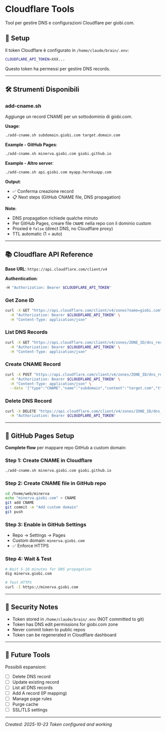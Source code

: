 # Cloudflare Tools

Tool per gestire DNS e configurazioni Cloudflare per giobi.com.

## 🔑 Setup

Il token Cloudflare è configurato in `/home/claude/brain/.env`:
```bash
CLOUDFLARE_API_TOKEN=XXX...
```

Questo token ha permessi per gestire DNS records.

---

## 🛠️ Strumenti Disponibili

### add-cname.sh

Aggiunge un record CNAME per un sottodominio di giobi.com.

**Usage**:
```bash
./add-cname.sh subdomain.giobi.com target.domain.com
```

**Example - GitHub Pages**:
```bash
./add-cname.sh minerva.giobi.com giobi.github.io
```

**Example - Altro server**:
```bash
./add-cname.sh api.giobi.com myapp.herokuapp.com
```

**Output**:
- ✅ Conferma creazione record
- 📋 Next steps (GitHub CNAME file, DNS propagation)

**Note**:
- DNS propagation richiede qualche minuto
- Per GitHub Pages, creare file `CNAME` nella repo con il dominio custom
- Proxied è `false` (direct DNS, no Cloudflare proxy)
- TTL automatic (1 = auto)

---

## 📚 Cloudflare API Reference

**Base URL**: `https://api.cloudflare.com/client/v4`

**Authentication**:
```bash
-H "Authorization: Bearer $CLOUDFLARE_API_TOKEN"
```

### Get Zone ID

```bash
curl -X GET "https://api.cloudflare.com/client/v4/zones?name=giobi.com" \
  -H "Authorization: Bearer $CLOUDFLARE_API_TOKEN" \
  -H "Content-Type: application/json"
```

### List DNS Records

```bash
curl -X GET "https://api.cloudflare.com/client/v4/zones/ZONE_ID/dns_records" \
  -H "Authorization: Bearer $CLOUDFLARE_API_TOKEN" \
  -H "Content-Type: application/json"
```

### Create CNAME Record

```bash
curl -X POST "https://api.cloudflare.com/client/v4/zones/ZONE_ID/dns_records" \
  -H "Authorization: Bearer $CLOUDFLARE_API_TOKEN" \
  -H "Content-Type: application/json" \
  --data '{"type":"CNAME","name":"subdomain","content":"target.com","ttl":1,"proxied":false}'
```

### Delete DNS Record

```bash
curl -X DELETE "https://api.cloudflare.com/client/v4/zones/ZONE_ID/dns_records/RECORD_ID" \
  -H "Authorization: Bearer $CLOUDFLARE_API_TOKEN"
```

---

## 🚀 GitHub Pages Setup

**Complete flow** per mappare repo GitHub a custom domain:

### Step 1: Create CNAME in Cloudflare
```bash
./add-cname.sh minerva.giobi.com giobi.github.io
```

### Step 2: Create CNAME file in GitHub repo
```bash
cd /home/web/minerva
echo "minerva.giobi.com" > CNAME
git add CNAME
git commit -m "Add custom domain"
git push
```

### Step 3: Enable in GitHub Settings
- Repo → Settings → Pages
- Custom domain: `minerva.giobi.com`
- ✅ Enforce HTTPS

### Step 4: Wait & Test
```bash
# Wait 5-10 minutes for DNS propagation
dig minerva.giobi.com

# Test HTTPS
curl -I https://minerva.giobi.com
```

---

## 🔐 Security Notes

- Token stored in `/home/claude/brain/.env` (NOT committed to git)
- Token has DNS edit permissions for giobi.com zone
- Never commit token to public repos
- Token can be regenerated in Cloudflare dashboard

---

## 🚀 Future Tools

Possibili espansioni:
- [ ] Delete DNS record
- [ ] Update existing record
- [ ] List all DNS records
- [ ] Add A record (IP mapping)
- [ ] Manage page rules
- [ ] Purge cache
- [ ] SSL/TLS settings

---

*Created: 2025-10-23*
*Token configured and working*
